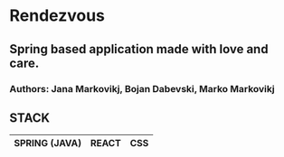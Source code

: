 # Rendezvous

## Spring based application made with love and care.

### Authors: Jana Markovikj, Bojan Dabevski, Marko Markovikj

## STACK
|SPRING (JAVA) |REACT|CSS|
|--------------|-----|---|
